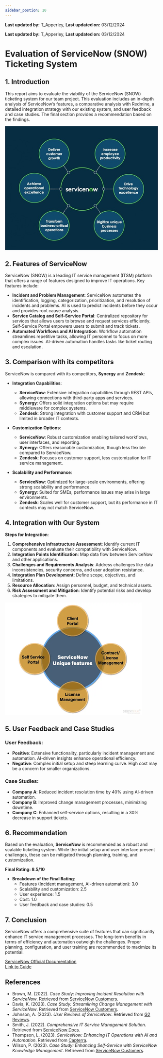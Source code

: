 ```yaml
---
sidebar_postion: 10
---
```


**Last updated by:** T_Apperley, **Last updated on:** 03/12/2024


**Last updated by:** T_Apperley, **Last updated on:** 03/12/2024


# Evaluation of ServiceNow (SNOW) Ticketing System

## 1. Introduction

This report aims to evaluate the viability of the ServiceNow (SNOW) ticketing system for our team project. This evaluation includes an in-depth analysis of ServiceNow’s features, a comparative analysis with Redmine, a detailed integration strategy with our existing system, and user feedback and case studies. The final section provides a recommendation based on the findings.

![Figure 1](./img/sn1.jpg)


## 2. Features of ServiceNow

ServiceNow (SNOW) is a leading IT service management (ITSM) platform that offers a range of features designed to improve IT operations. Key features include:

- **Incident and Problem Management**: ServiceNow automates the identification, logging, categorization, prioritization, and resolution of incidents and problems. AI is used to predict incidents before they occur and provides root cause analysis.
- **Service Catalog and Self-Service Portal**: Centralized repository for services that allows users to browse and request services efficiently. Self-Service Portal empowers users to submit and track tickets.
- **Automated Workflows and AI Integration**: Workflow automation streamlines repetitive tasks, allowing IT personnel to focus on more complex issues. AI-driven automation handles tasks like ticket routing and escalation.

## 3. Comparison with its competitors

ServiceNow is compared with its competitors, **Synergy** and **Zendesk**:

- **Integration Capabilities**:
  - **ServiceNow**: Extensive integration capabilities through REST APIs, allowing connections with third-party apps and services.
  - **Synergy**: Offers solid integration options but may require middleware for complex systems.
  - **Zendesk**: Strong integration with customer support and CRM but limited in broader IT contexts.

- **Customization Options**:
  - **ServiceNow**: Robust customization enabling tailored workflows, user interfaces, and reporting.
  - **Synergy**: Offers reasonable customization, though less flexible compared to ServiceNow.
  - **Zendesk**: Focuses on customer support, less customization for IT service management.

- **Scalability and Performance**:
  - **ServiceNow**: Optimized for large-scale environments, offering strong scalability and performance.
  - **Synergy**: Suited for SMEs, performance issues may arise in large environments.
  - **Zendesk**: Scales well for customer support, but its performance in IT contexts may not match ServiceNow.

## 4. Integration with Our System

**Steps for Integration**:

1. **Comprehensive Infrastructure Assessment**: Identify current IT components and evaluate their compatibility with ServiceNow.
2. **Integration Points Identification**: Map data flow between ServiceNow and other applications.
3. **Challenges and Requirements Analysis**: Address challenges like data inconsistencies, security concerns, and user adoption resistance.
4. **Integration Plan Development**: Define scope, objectives, and limitations.
5. **Resource Allocation**: Assign personnel, budget, and technical assets.
6. **Risk Assessment and Mitigation**: Identify potential risks and develop strategies to mitigate them.

![Figure 1](./img/sn2.png)

## 5. User Feedback and Case Studies

### User Feedback:

- **Positive**: Extensive functionality, particularly incident management and automation. AI-driven insights enhance operational efficiency.
- **Negative**: Complex initial setup and steep learning curve. High cost may be a concern for smaller organizations.

### Case Studies:

- **Company A**: Reduced incident resolution time by 40% using AI-driven automation.
- **Company B**: Improved change management processes, minimizing downtime.
- **Company C**: Enhanced self-service options, resulting in a 30% decrease in support tickets.

## 6. Recommendation

Based on the evaluation, **ServiceNow** is recommended as a robust and scalable ticketing system. While the initial setup and user interface present challenges, these can be mitigated through planning, training, and customization.

**Final Rating: 8.5/10**

- **Breakdown of the Final Rating**:
  - Features (Incident management, AI-driven automation): 3.0
  - Scalability and customization: 2.5
  - User experience: 1.5
  - Cost: 1.0
  - User feedback and case studies: 0.5

## 7. Conclusion

ServiceNow offers a comprehensive suite of features that can significantly enhance IT service management processes. The long-term benefits in terms of efficiency and automation outweigh the challenges. Proper planning, configuration, and user training are recommended to maximize its potential.

[ServiceNow Official Documentation](https://docs.servicenow.com/)  
[Link to Guide](https://youtu.be/5zN2VTg9wUQ?si=omYiMXLWOCHaa3BW)

## References

- Brown, M. (2022). *Case Study: Improving Incident Resolution with ServiceNow*. Retrieved from [ServiceNow Customers](https://www.servicenow.com/company/customers.html).
- Davis, K. (2023). *Case Study: Streamlining Change Management with ServiceNow*. Retrieved from [ServiceNow Customers](https://www.servicenow.com/company/customers.html).
- Johnson, A. (2023). *User Reviews of ServiceNow*. Retrieved from [G2 Reviews](https://www.g2.com/products/servicenow/reviews).
- Smith, J. (2022). *Comprehensive IT Service Management Solution*. Retrieved from [ServiceNow Docs](https://docs.servicenow.com/).
- Thompson, L. (2023). *ServiceNow: Enhancing IT Operations with AI and Automation*. Retrieved from [Capterra](https://www.capterra.com/p/172402/ServiceNow/).
- Wilson, P. (2023). *Case Study: Enhancing Self-Service with ServiceNow Knowledge Management*. Retrieved from [ServiceNow Customers](https://www.servicenow.com/company/customers.html).
